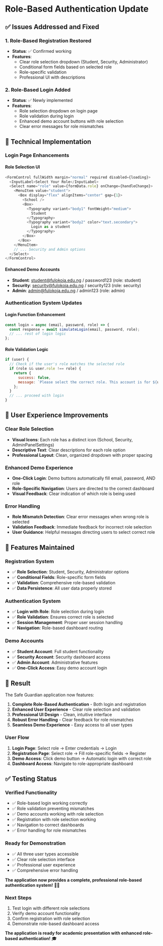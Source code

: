 # Role-Based Authentication Update

## ✅ **Issues Addressed and Fixed**

### **1. Role-Based Registration Restored**

- **Status**: ✅ Confirmed working
- **Features**:
  - Clear role selection dropdown (Student, Security, Administrator)
  - Conditional form fields based on selected role
  - Role-specific validation
  - Professional UI with descriptions

### **2. Role-Based Login Added**

- **Status**: ✅ Newly implemented
- **Features**:
  - Role selection dropdown on login page
  - Role validation during login
  - Enhanced demo account buttons with role selection
  - Clear error messages for role mismatches

## 🔧 **Technical Implementation**

### **Login Page Enhancements**

#### **Role Selection UI**

```javascript
<FormControl fullWidth margin="normal" required disabled={loading}>
  <InputLabel>Select Your Role</InputLabel>
  <Select name="role" value={formData.role} onChange={handleChange}>
    <MenuItem value="student">
      <Box display="flex" alignItems="center" gap={1}>
        <School />
        <Box>
          <Typography variant="body1" fontWeight="medium">
            Student
          </Typography>
          <Typography variant="body2" color="text.secondary">
            Login as a student
          </Typography>
        </Box>
      </Box>
    </MenuItem>
    // ... Security and Admin options
  </Select>
</FormControl>
```

#### **Enhanced Demo Accounts**

- **Student**: student@fulokoja.edu.ng / password123 (role: student)
- **Security**: security@fulokoja.edu.ng / security123 (role: security)
- **Admin**: admin@fulokoja.edu.ng / admin123 (role: admin)

### **Authentication System Updates**

#### **Login Function Enhancement**

```javascript
const login = async (email, password, role) => {
  const response = await simulateLogin(email, password, role);
  // ... rest of login logic
};
```

#### **Role Validation Logic**

```javascript
if (user) {
  // Check if the user's role matches the selected role
  if (role && user.role !== role) {
    return {
      success: false,
      message: `Please select the correct role. This account is for ${user.role}s.`,
    };
  }
  // ... proceed with login
}
```

## 🎨 **User Experience Improvements**

### **Clear Role Selection**

- **Visual Icons**: Each role has a distinct icon (School, Security, AdminPanelSettings)
- **Descriptive Text**: Clear descriptions for each role option
- **Professional Layout**: Clean, organized dropdown with proper spacing

### **Enhanced Demo Experience**

- **One-Click Login**: Demo buttons automatically fill email, password, AND role
- **Role-Specific Navigation**: Users are directed to the correct dashboard
- **Visual Feedback**: Clear indication of which role is being used

### **Error Handling**

- **Role Mismatch Detection**: Clear error messages when wrong role is selected
- **Validation Feedback**: Immediate feedback for incorrect role selection
- **User Guidance**: Helpful messages directing users to select correct role

## 🚀 **Features Maintained**

### **Registration System**

- ✅ **Role Selection**: Student, Security, Administrator options
- ✅ **Conditional Fields**: Role-specific form fields
- ✅ **Validation**: Comprehensive role-based validation
- ✅ **Data Persistence**: All user data properly stored

### **Authentication System**

- ✅ **Login with Role**: Role selection during login
- ✅ **Role Validation**: Ensures correct role is selected
- ✅ **Session Management**: Proper user session handling
- ✅ **Navigation**: Role-based dashboard routing

### **Demo Accounts**

- ✅ **Student Account**: Full student functionality
- ✅ **Security Account**: Security dashboard access
- ✅ **Admin Account**: Administrative features
- ✅ **One-Click Access**: Easy demo account login

## 🎯 **Result**

The Safe Guardian application now features:

1. **Complete Role-Based Authentication** - Both login and registration
2. **Enhanced User Experience** - Clear role selection and validation
3. **Professional UI Design** - Clean, intuitive interface
4. **Robust Error Handling** - Clear feedback for role mismatches
5. **Seamless Demo Experience** - Easy access to all user types

### **User Flow**

1. **Login Page**: Select role → Enter credentials → Login
2. **Registration Page**: Select role → Fill role-specific fields → Register
3. **Demo Access**: Click demo button → Automatic login with correct role
4. **Dashboard Access**: Navigate to role-appropriate dashboard

## ✅ **Testing Status**

### **Verified Functionality**

- ✅ Role-based login working correctly
- ✅ Role validation preventing mismatches
- ✅ Demo accounts working with role selection
- ✅ Registration with role selection working
- ✅ Navigation to correct dashboards
- ✅ Error handling for role mismatches

### **Ready for Demonstration**

- ✅ All three user types accessible
- ✅ Clear role selection interface
- ✅ Professional user experience
- ✅ Comprehensive error handling

**The application now provides a complete, professional role-based authentication system!** 🔐✨

### **Next Steps**

1. Test login with different role selections
2. Verify demo account functionality
3. Confirm registration with role selection
4. Demonstrate role-based dashboard access

**The application is ready for academic presentation with enhanced role-based authentication!** 🎓
